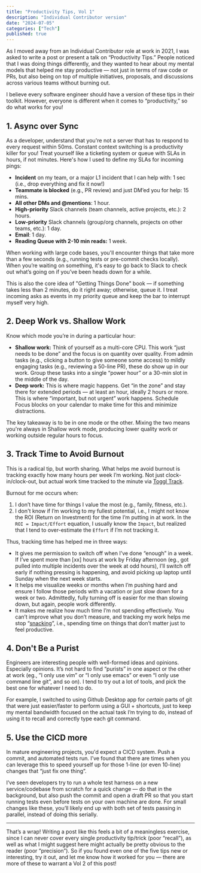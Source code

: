 ```yaml
---
title: "Productivity Tips, Vol 1"
description: "Individual Contributor version"
date: "2024-07-05"
categories: ["Tech"]
published: true
---
```


As I moved away from an Individual Contributor role at work in 2021, I was asked to write a post or present a talk on “Productivity Tips.” People noticed that I was doing things differently, and they wanted to hear about my mental models that helped me stay productive — not just in terms of raw code or PRs, but also being on top of multiple initiatives, proposals, and discussions across various teams without burning out.

I believe every software engineer should have a version of these tips in their toolkit. However, everyone is different when it comes to “productivity,” so do what works for you!

## 1. Async over Sync

As a developer, understand that you're not a server that has to respond to every request within 50ms. Constant context switching is a productivity killer for you! Treat yourself like a ticketing system or queue with SLAs in hours, if not minutes. Here's how I used to define my SLAs for incoming pings:

- **Incident** on my team, or a major L1 incident that I can help with: 1 sec (i.e., drop everything and fix it now!)
- **Teammate is blocked** (e.g., PR review) and just DM’ed you for help: 15 mins.
- **All other DMs and @mentions**: 1 hour.
- **High-priority** Slack channels (team channels, active projects, etc.): 2 hours.
- **Low-priority** Slack channels (group/org channels, projects on other teams, etc.): 1 day.
- **Email**: 1 day.
- **Reading Queue with 2-10 min reads:** 1 week.

When working with large code bases, you'll encounter things that take more than a few seconds (e.g., running tests or pre-commit checks locally). When you’re waiting on something, it's easy to go back to Slack to check out what’s going on if you’ve been heads down for a while.

This is also the core idea of "Getting Things Done" book — if something takes less than 2 minutes, do it right away; otherwise, queue it. I treat incoming asks as events in my priority queue and keep the bar to interrupt myself very high.

## 2. Deep Work vs. Shallow Work

Know which mode you’re in during a particular hour:

- **Shallow work:** Think of yourself as a multi-core CPU. This work “just needs to be done” and the focus is on quantity over quality. From admin tasks (e.g., clicking a button to give someone some access) to mildly engaging tasks (e.g., reviewing a 50-line PR), these do show up in our work. Group these tasks into a single “power hour” or a 30-min slot in the middle of the day.
- **Deep work:** This is where magic happens. Get “in the zone” and stay there for extended periods — at least an hour, ideally 2 hours or more. This is where “important, but not urgent” work happens. Schedule Focus blocks on your calendar to make time for this and minimize distractions.

The key takeaway is to be in one mode or the other. Mixing the two means you're always in Shallow work mode, producing lower quality work or working outside regular hours to focus.

## 3. Track Time to Avoid Burnout

This is a radical tip, but worth sharing. What helps me avoid burnout is tracking exactly how many hours per week I’m working. Not just clock-in/clock-out, but actual work time tracked to the minute via [Toggl Track](https://toggl.com/track/toggl-desktop/).

Burnout for me occurs when:

1. I don’t have time for things I value the most (e.g., family, fitness, etc.).
2. I don't know if I’m working to my fullest potential, i.e., I might not know the ROI (Return on Investment) for the time I’m putting in at work. In the `ROI = Impact/Effort` equation, I usually know the `Impact`, but realized that I tend to over-estimate the `Effort` if I’m not tracking it.

Thus, tracking time has helped me in three ways:

- It gives me permission to switch off when I’ve done “enough” in a week. If I’ve spent more than [xx] hours at work by Friday afternoon (eg., got pulled into multiple incidents over the week at odd hours), I’ll switch off early if nothing pressing is happening, and avoid picking up laptop until Sunday when the next week starts.
- It helps me visualize weeks or months when I’m pushing hard and ensure I follow those periods with a vacation or just slow down for a week or two. Admittedly, fully turning off is easier for me than slowing down, but again, people work differently.
- It makes me realize how much time I’m not spending effectively. You can’t improve what you don’t measure, and tracking my work helps me stop “[snacking](https://lethain.com/work-on-what-matters/)”, i.e., spending time on things that don’t matter just to feel productive.

## 4. Don't Be a Purist

Engineers are interesting people with well-formed ideas and opinions. Especially opinions. It’s not hard to find “purists” in one aspect or the other at work (eg., ”I only use vim” or “I only use emacs” or even “I only use command line git”, and so on). I tend to try out a lot of tools, and pick the best one for whatever I need to do.

For example, I switched to using Github Desktop app for _certain_ parts of git that were just easier/faster to perform using a GUI + shortcuts, just to keep my mental bandwidth focused on the actual task I’m trying to do, instead of using it to recall and correctly type each git command.

## 5. Use the CICD more

In mature engineering projects, you'd expect a CICD system. Push a commit, and automated tests run. I’ve found that there are times when you can leverage this to speed yourself up for those 1-line (or even 10-line) changes that “just fix one thing”.

I’ve seen developers try to run a whole test harness on a new service/codebase from scratch for a quick change — do that in the background, but also push the commit and open a draft PR so that you start running tests even before tests on your own machine are done. For small changes like these, you’ll likely end up with both set of tests passing in parallel, instead of doing this serially.

---

That’s a wrap! Writing a post like this feels a bit of a meaningless exercise, since I can never cover every single productivity tip/trick (poor “recall”), as well as what I might suggest here might actually be pretty obvious to the reader (poor “precision”). So if you found even one of the five tips new or interesting, try it out, and let me know how it worked for you — there are more of these to warrant a Vol 2 of this post!
